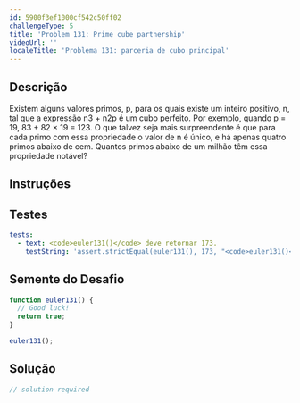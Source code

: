 ```yaml
---
id: 5900f3ef1000cf542c50ff02
challengeType: 5
title: 'Problem 131: Prime cube partnership'
videoUrl: ''
localeTitle: 'Problema 131: parceria de cubo principal'
---
```


## Descrição
<section id="description"> Existem alguns valores primos, p, para os quais existe um inteiro positivo, n, tal que a expressão n3 + n2p é um cubo perfeito. Por exemplo, quando p = 19, 83 + 82 × 19 = 123. O que talvez seja mais surpreendente é que para cada primo com essa propriedade o valor de n é único, e há apenas quatro primos abaixo de cem. Quantos primos abaixo de um milhão têm essa propriedade notável? </section>

## Instruções
<section id="instructions">
</section>

## Testes
<section id='tests'>

```yml
tests:
  - text: <code>euler131()</code> deve retornar 173.
    testString: 'assert.strictEqual(euler131(), 173, "<code>euler131()</code> should return 173.");'

```

</section>

## Semente do Desafio
<section id='challengeSeed'>

<div id='js-seed'>

```js
function euler131() {
  // Good luck!
  return true;
}

euler131();

```

</div>



</section>

## Solução
<section id='solution'>

```js
// solution required
```
</section>
